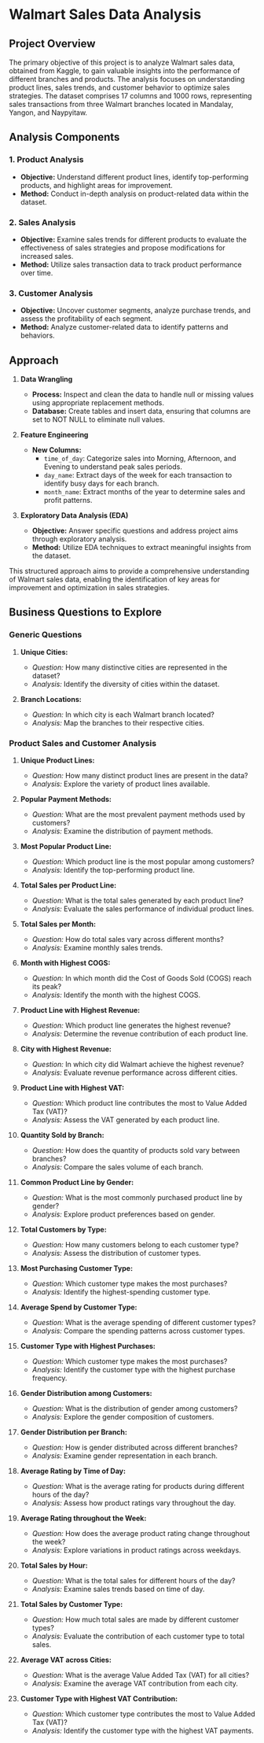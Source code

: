 # Walmart Sales Data Analysis

## Project Overview

The primary objective of this project is to analyze Walmart sales data, obtained from Kaggle, to gain valuable insights into the performance of different branches and products. The analysis focuses on understanding product lines, sales trends, and customer behavior to optimize sales strategies. The dataset comprises 17 columns and 1000 rows, representing sales transactions from three Walmart branches located in Mandalay, Yangon, and Naypyitaw.

## Analysis Components

### 1. Product Analysis
- **Objective:** Understand different product lines, identify top-performing products, and highlight areas for improvement.
- **Method:** Conduct in-depth analysis on product-related data within the dataset.

### 2. Sales Analysis
- **Objective:** Examine sales trends for different products to evaluate the effectiveness of sales strategies and propose modifications for increased sales.
- **Method:** Utilize sales transaction data to track product performance over time.

### 3. Customer Analysis
- **Objective:** Uncover customer segments, analyze purchase trends, and assess the profitability of each segment.
- **Method:** Analyze customer-related data to identify patterns and behaviors.

## Approach

1. **Data Wrangling**
   - **Process:** Inspect and clean the data to handle null or missing values using appropriate replacement methods.
   - **Database:** Create tables and insert data, ensuring that columns are set to NOT NULL to eliminate null values.

2. **Feature Engineering**
   - **New Columns:**
     - `time_of_day`: Categorize sales into Morning, Afternoon, and Evening to understand peak sales periods.
     - `day_name`: Extract days of the week for each transaction to identify busy days for each branch.
     - `month_name`: Extract months of the year to determine sales and profit patterns.

3. **Exploratory Data Analysis (EDA)**
   - **Objective:** Answer specific questions and address project aims through exploratory analysis.
   - **Method:** Utilize EDA techniques to extract meaningful insights from the dataset.

This structured approach aims to provide a comprehensive understanding of Walmart sales data, enabling the identification of key areas for improvement and optimization in sales strategies.

## Business Questions to Explore

### Generic Questions
1. **Unique Cities:**
   - *Question:* How many distinctive cities are represented in the dataset?
   - *Analysis:* Identify the diversity of cities within the dataset.

2. **Branch Locations:**
   - *Question:* In which city is each Walmart branch located?
   - *Analysis:* Map the branches to their respective cities.

### Product Sales and Customer Analysis

1. **Unique Product Lines:**
   - *Question:* How many distinct product lines are present in the data?
   - *Analysis:* Explore the variety of product lines available.

2. **Popular Payment Methods:**
   - *Question:* What are the most prevalent payment methods used by customers?
   - *Analysis:* Examine the distribution of payment methods.

3. **Most Popular Product Line:**
   - *Question:* Which product line is the most popular among customers?
   - *Analysis:* Identify the top-performing product line.

4. **Total Sales per Product Line:**
   - *Question:* What is the total sales generated by each product line?
   - *Analysis:* Evaluate the sales performance of individual product lines.

5. **Total Sales per Month:**
   - *Question:* How do total sales vary across different months?
   - *Analysis:* Examine monthly sales trends.

6. **Month with Highest COGS:**
   - *Question:* In which month did the Cost of Goods Sold (COGS) reach its peak?
   - *Analysis:* Identify the month with the highest COGS.

7. **Product Line with Highest Revenue:**
   - *Question:* Which product line generates the highest revenue?
   - *Analysis:* Determine the revenue contribution of each product line.

8. **City with Highest Revenue:**
    - *Question:* In which city did Walmart achieve the highest revenue?
    - *Analysis:* Evaluate revenue performance across different cities.

9. **Product Line with Highest VAT:**
    - *Question:* Which product line contributes the most to Value Added Tax (VAT)?
    - *Analysis:* Assess the VAT generated by each product line.

10. **Quantity Sold by Branch:**
    - *Question:* How does the quantity of products sold vary between branches?
    - *Analysis:* Compare the sales volume of each branch.

11. **Common Product Line by Gender:**
    - *Question:* What is the most commonly purchased product line by gender?
    - *Analysis:* Explore product preferences based on gender.

12. **Total Customers by Type:**
    - *Question:* How many customers belong to each customer type?
    - *Analysis:* Assess the distribution of customer types.

13. **Most Purchasing Customer Type:**
    - *Question:* Which customer type makes the most purchases?
    - *Analysis:* Identify the highest-spending customer type.

14. **Average Spend by Customer Type:**
    - *Question:* What is the average spending of different customer types?
    - *Analysis:* Compare the spending patterns across customer types.

15. **Customer Type with Highest Purchases:**
    - *Question:* Which customer type makes the most purchases?
    - *Analysis:* Identify the customer type with the highest purchase frequency.

16. **Gender Distribution among Customers:**
    - *Question:* What is the distribution of gender among customers?
    - *Analysis:* Explore the gender composition of customers.

17. **Gender Distribution per Branch:**
    - *Question:* How is gender distributed across different branches?
    - *Analysis:* Examine gender representation in each branch.

18. **Average Rating by Time of Day:**
    - *Question:* What is the average rating for products during different hours of the day?
    - *Analysis:* Assess how product ratings vary throughout the day.

19. **Average Rating throughout the Week:**
    - *Question:* How does the average product rating change throughout the week?
    - *Analysis:* Explore variations in product ratings across weekdays.

20. **Total Sales by Hour:**
    - *Question:* What is the total sales for different hours of the day?
    - *Analysis:* Examine sales trends based on time of day.

21. **Total Sales by Customer Type:**
    - *Question:* How much total sales are made by different customer types?
    - *Analysis:* Evaluate the contribution of each customer type to total sales.

22. **Average VAT across Cities:**
    - *Question:* What is the average Value Added Tax (VAT) for all cities?
    - *Analysis:* Examine the average VAT contribution from each city.

23. **Customer Type with Highest VAT Contribution:**
    - *Question:* Which customer type contributes the most to Value Added Tax (VAT)?
    - *Analysis:* Identify the customer type with the highest VAT payments.



